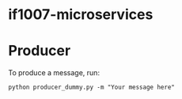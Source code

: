 # if1007-microservices

# Producer

To produce a message, run:

`python producer_dummy.py -m "Your message here"`
